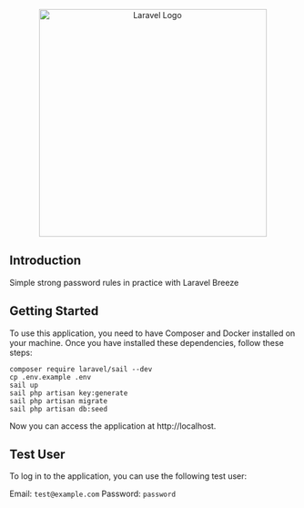 <p align="center"><a href="https://laravel.com" target="_blank"><img src="https://raw.githubusercontent.com/laravel/art/master/logo-lockup/5%20SVG/2%20CMYK/1%20Full%20Color/laravel-logolockup-cmyk-red.svg" width="400" alt="Laravel Logo"></a></p>

## Introduction
Simple strong password rules in practice with Laravel Breeze

## Getting Started

To use this application, you need to have Composer and Docker installed on your machine. Once you have installed these dependencies, follow these steps:

```
composer require laravel/sail --dev
cp .env.example .env
sail up
sail php artisan key:generate
sail php artisan migrate
sail php artisan db:seed
```

Now you can access the application at http://localhost.

## Test User
To log in to the application, you can use the following test user:

Email: `test@example.com`
Password: `password`